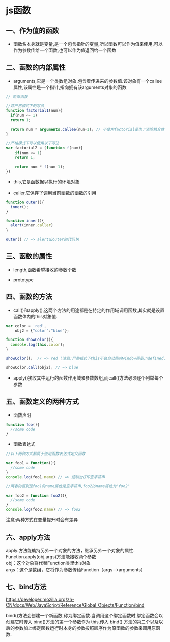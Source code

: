 js函数
======

一、作为值的函数
-----------------

 - 函数名本身就是变量,是一个包含指针的变量,所以函数可以作为值来使用,可以作为参数传给一个函数,也可以作为值返回给一个函数


二、函数的内部属性
-------------------

 - arguments,它是一个类数组对象,包含着传进来的参数值.该对象有一个callee属性,该属性是一个指针,指向拥有该arguments对象的函数

  ```javascript
  // 阶乘函数
  
  //非严格模式下的写法
  function factorial1(num){
    if(num <= 1)
    return 1;
   
    return num * arguments.callee(num-1); // 不使用factorial是为了消除耦合性
  }
  
  //严格模式下可以使用以下写法
  var factorial2 = (function f(num){
      if(num <= 1)
      return 1;
   
      return num * f(num-1);    
  }) 
  
  ```

 - this,它是函数据以执行的环境对象 

 - caller,它保存了调用当前函数的函数的引用

  ```javascript
  function outer(){
    inner();
  }
 
  function inner(){
    alert(inner.caller)
  }

  outer() // => alert出outer的代码块
  ```

三、函数的属性
---------------------
 - length,函数希望接收的参数个数
 
 - prototype
 
四、函数的方法
---------------

 - call()和apply(),这两个方法的用途都是在特定的作用域调用函数,其实就是设置函数体内的this对象值.
 
  ```javascript
  var color = 'red',
      obj2 = {"color":"blue"};
  
  function showColor(){
    console.log(this.color);
  }

  showColor();  // => red (注意:严格模式下this不会自动指向window而是undefined,会报错)
  
  showColor.call(obj2); // => blue
  ```
 
 - apply()接收其中运行的函数作用域和参数数组,而call()方法必须逐个列举每个参数 

五、函数定义的两种方式
-------------------------
  
 - 函数声明
 
 ```javascript
 function foo(){
   //some code
 }
 ```

 - 函数表达式
  
 ```javascript
 //以下两种方式都属于使用函数表达式定义函数
 
 var foo1 = function(){
   //some code
 }
 console.log(foo1.name) // => 控制台打印空字符串
 
 //两者的区别是foo1的name属性是空字符串,foo2的name属性为"foo2"
 
 var foo2 = function foo2(){
   //some code
 }
 console.log(foo2.name) // => foo2
 ```
 
注意:两种方式在变量提升时会有差异


六、apply方法
--------------

 apply:方法能劫持另外一个对象的方法，继承另外一个对象的属性.  
 Function.apply(obj,args)方法能接收两个参数   
   obj：这个对象将代替Function类里this对象   
   args：这个是数组，它将作为参数传给Function（args-->arguments）

  
七、bind方法
-------------  
https://developer.mozilla.org/zh-CN/docs/Web/JavaScript/Reference/Global_Objects/Function/bind

  bind()方法会创建一个新函数,称为绑定函数.当调用这个绑定函数时,绑定函数会以创建它时传入 bind()方法的第一个参数作为   this,传入 bind() 方法的第二个以及以后的参数加上绑定函数运行时本身的参数按照顺序作为原函数的参数来调用原函数.
